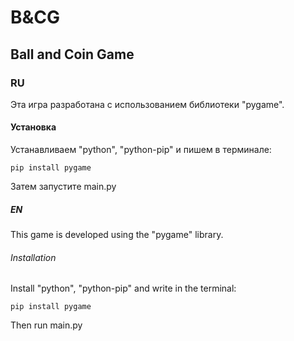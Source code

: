 # B&CG 
## Ball and Coin Game
### RU
Эта игра разработана с использованием библиотеки "pygame".
#### Установка
Устанавливаем "python", "python-pip" и пишем в терминале:
```
pip install pygame
```
Затем запустите main.py

##### EN
This game is developed using the "pygame" library.
###### Installation
Install "python", "python-pip" and write in the terminal:
```
pip install pygame
```
Then run main.py
